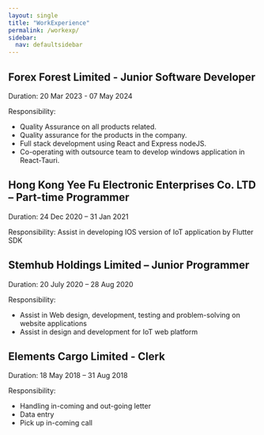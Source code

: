 ```yaml
---
layout: single
title: "WorkExperience"
permalink: /workexp/
sidebar:
  nav: defaultsidebar
---
```


## Forex Forest Limited - Junior Software Developer

Duration: 20 Mar 2023 - 07 May 2024

Responsibility:

- Quality Assurance on all products related.
- Quality assurance for the products in the company.
- Full stack development using React and Express nodeJS.
- Co-operating with outsource team to develop windows application in React-Tauri.

## Hong Kong Yee Fu Electronic Enterprises Co. LTD – Part-time Programmer

Duration: 24 Dec 2020 – 31 Jan 2021

Responsibility: Assist in developing IOS version of IoT application by Flutter SDK

## Stemhub Holdings Limited – Junior Programmer

Duration: 20 July 2020 – 28 Aug 2020

Responsibility:

- Assist in Web design, development, testing and problem-solving on website applications
- Assist in design and development for IoT web platform

## Elements Cargo Limited - Clerk

Duration: 18 May 2018 – 31 Aug 2018

Responsibility:

- Handling in-coming and out-going letter
- Data entry
- Pick up in-coming call
